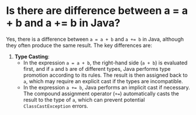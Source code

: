 # Is there are difference between a = a + b and a += b in Java?
Yes, there is a difference between `a = a + b` and `a += b` in Java, although they often produce the same result. The key differences are:
1. **Type Casting**:
   - In the expression `a = a + b`, the right-hand side (`a + b`) is evaluated first, and if `a` and `b` are of different types, Java performs type promotion according to its rules. The result is then assigned back to `a`, which may require an explicit cast if the types are incompatible.
   - In the expression `a += b`, Java performs an implicit cast if necessary. The compound assignment operator (`+=`) automatically casts the result to the type of `a`, which can prevent potential `ClassCastException` errors.

